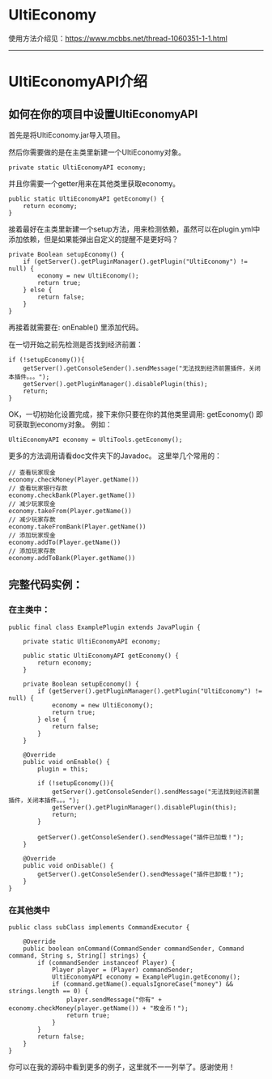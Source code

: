 # UltiEconomy

使用方法介绍见：https://www.mcbbs.net/thread-1060351-1-1.html

-------

# UltiEconomyAPI介绍

## 如何在你的项目中设置UltiEconomyAPI

首先是将UltiEconomy.jar导入项目。

然后你需要做的是在主类里新建一个UltiEconomy对象。

    private static UltiEconomyAPI economy;

并且你需要一个getter用来在其他类里获取economy。

    public static UltiEconomyAPI getEconomy() {
        return economy;
    }

接着最好在主类里新建一个setup方法，用来检测依赖，虽然可以在plugin.yml中添加依赖，但是如果能弹出自定义的提醒不是更好吗？

    private Boolean setupEconomy() {
        if (getServer().getPluginManager().getPlugin("UltiEconomy") != null) {
            economy = new UltiEconomy();
            return true;
        } else {
            return false;
        }
    }
    
再接着就需要在:    onEnable() 里添加代码。

在一切开始之前先检测是否找到经济前置：

    if (!setupEconomy()){
        getServer().getConsoleSender().sendMessage("无法找到经济前置插件，关闭本插件。。。");
        getServer().getPluginManager().disablePlugin(this);
        return;
    }
  
OK，一切初始化设置完成，接下来你只要在你的其他类里调用:    getEconomy() 即可获取到economy对象。
例如：

    UltiEconomyAPI economy = UltiTools.getEconomy();
    
更多的方法调用请看doc文件夹下的Javadoc。
这里举几个常用的：
    
    // 查看玩家现金
    economy.checkMoney(Player.getName())
    // 查看玩家银行存款
    economy.checkBank(Player.getName())
    // 减少玩家现金
    economy.takeFrom(Player.getName())
    // 减少玩家存款
    economy.takeFromBank(Player.getName())
    // 添加玩家现金
    economy.addTo(Player.getName())
    // 添加玩家存款
    economy.addToBank(Player.getName())
    
## 完整代码实例：

### 在主类中：

    public final class ExamplePlugin extends JavaPlugin {
    
        private static UltiEconomyAPI economy;

        public static UltiEconomyAPI getEconomy() {
            return economy;
        }

        private Boolean setupEconomy() {
            if (getServer().getPluginManager().getPlugin("UltiEconomy") != null) {
                economy = new UltiEconomy();
                return true;
            } else {
                return false;
            }
        }
        
        @Override
        public void onEnable() {
            plugin = this;

            if (!setupEconomy()){
                getServer().getConsoleSender().sendMessage("无法找到经济前置插件，关闭本插件。。。");
                getServer().getPluginManager().disablePlugin(this);
                return;
            }
            
            getServer().getConsoleSender().sendMessage("插件已加载！");
        }
        
        @Override
        public void onDisable() {
            getServer().getConsoleSender().sendMessage("插件已卸载！");
        }
    }

### 在其他类中

    public class subClass implements CommandExecutor {
    
        @Override
        public boolean onCommand(CommandSender commandSender, Command command, String s, String[] strings) {
            if (commandSender instanceof Player) {
                Player player = (Player) commandSender;
                UltiEconomyAPI economy = ExamplePlugin.getEconomy();
                if (command.getName().equalsIgnoreCase("money") && strings.length == 0) {
                    player.sendMessage("你有" + economy.checkMoney(player.getName()) + "枚金币！");
                    return true;
                }
            }
            return false;
        }
    }
    
你可以在我的源码中看到更多的例子，这里就不一一列举了。感谢使用！
